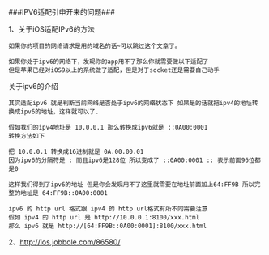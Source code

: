 ###IPV6适配引申开来的问题###


1、关于iOS适配IPv6的方法

    如果你的项目的网络请求是用的域名的话~可以跳过这个文章了。

    如果你处于ipv6的网络下，发现你的app用不了那么你就需要做以下适配了
    但是苹果已经对iOS9以上的系统做了适配，但是对于socket还是需要自己动手

关于ipv6的介绍

    其实适配ipv6 就是判断当前网络是否处于ipv6的网络状态下 如果是的话就把ipv4的地址转换成ipv6的地址，这样就可以了.

    假如我们的ipv4地址是 10.0.0.1 那么转换成ipv6就是 ::0A00:0001
    转换方法如下

    把 10.0.0.1 转换成16进制就是 0A.00.00.01
    因为ipv6的分隔符是 : 而且ipv6是128位 所以变成了 ::0A00:0001 :: 表示前面96位都是0

    这样我们得到了ipv6的地址 但是你会发现用不了这里就需要在地址前面加上64:FF9B 所以完整的地址是 64:FF9B::0A00:0001

    ipv6 的 http url 格式跟 ipv4 的 http url格式有所不同需要注意
    假如 ipv4 的 http url 是 http://10.0.0.1:8100/xxx.html
    那么 ipv6 就是 http://[64:FF9B::0A00:0001]:8100/xxx.html
    
    
2、http://ios.jobbole.com/86580/
